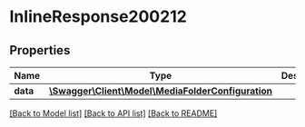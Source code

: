 # InlineResponse200212

## Properties
Name | Type | Description | Notes
------------ | ------------- | ------------- | -------------
**data** | [**\Swagger\Client\Model\MediaFolderConfiguration**](MediaFolderConfiguration.md) |  | [optional] 

[[Back to Model list]](../../README.md#documentation-for-models) [[Back to API list]](../../README.md#documentation-for-api-endpoints) [[Back to README]](../../README.md)

